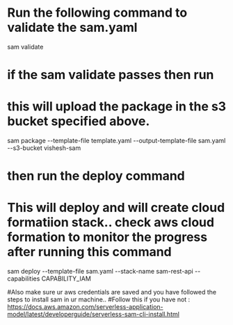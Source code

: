 # Run the following command to validate the sam.yaml

sam validate

# if the sam validate passes then run

# this will upload the package in the s3 bucket specified above.
sam package --template-file template.yaml --output-template-file sam.yaml --s3-bucket vishesh-sam


# then run the deploy command
# This will deploy and will create cloud formatiion stack.. check aws cloud formation to monitor the progress after running this command
sam deploy --template-file sam.yaml --stack-name sam-rest-api --capabilities CAPABILITY_IAM

#Also make sure ur aws credentials are saved and you have followed the steps to install sam in ur machine..
#Follow this if you have not : https://docs.aws.amazon.com/serverless-application-model/latest/developerguide/serverless-sam-cli-install.html
